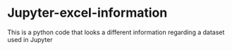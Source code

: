 # Jupyter-excel-information
This is a python code that looks a different information regarding a dataset used in Jupyter
